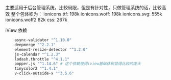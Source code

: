 主要适用于后台管理系统，比较局限，但是有针对性，只做管理系统的话，比较高效
整个包体积为：
ionicons.ttf: 198k
ionicons.woff: 198k
ionicons.svg: 555k
ionicons.woff2 82k
css: 267k



iView 依赖
``` bash
    async-validator "^1.10.0"
    deepmerge "^2.2.1"
    element-resize-detector "^1.2.0"
    js-calendar "^1.2.3"
    lodash.throttle "^4.1.1"
    popper.js "^1.14.6" # 这个依赖使得iview基础体积显得比较的庞大
    tinycolor2 "^1.4.1"
    v-click-outside-x "^3.5.6"
```